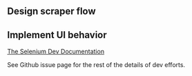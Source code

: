 ## Design scraper flow

## Implement UI behavior

[The Selenium Dev Documentation](https://selenium.dev/documentation/en/)

See Github issue page for the rest of the details of dev efforts.